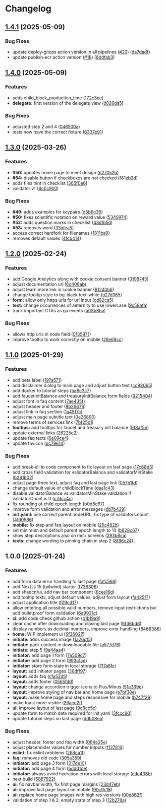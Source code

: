 # Changelog

## [1.4.1](https://github.com/aeternity/aepp-hyperchains-initiator/compare/v1.4.0...v1.4.1) (2025-05-09)


### Bug Fixes

* update deploy-gitops action version in all pipelines ([#20](https://github.com/aeternity/aepp-hyperchains-initiator/issues/20)) ([da7dadf](https://github.com/aeternity/aepp-hyperchains-initiator/commit/da7dadf044a172c3c9d9deda43cde748c77b4f34))
* update publish-ecr action version ([#18](https://github.com/aeternity/aepp-hyperchains-initiator/issues/18)) ([8ddfab3](https://github.com/aeternity/aepp-hyperchains-initiator/commit/8ddfab31921c2f7cfbe5ccb05b598c3915c81572))

## [1.4.0](https://github.com/aeternity/aepp-hyperchains-initiator/compare/v1.3.0...v1.4.0) (2025-05-09)


### Features

* adds child_block_production_time ([172c3cc](https://github.com/aeternity/aepp-hyperchains-initiator/commit/172c3ccf45411c877077e3da56d62fef3c32ea73))
* **delegate:** first version of the delegate view ([d026da5](https://github.com/aeternity/aepp-hyperchains-initiator/commit/d026da55bc7bcd287e290a267778b380dc9d7126))


### Bug Fixes

* adjusted step 2 and 4 ([046500a](https://github.com/aeternity/aepp-hyperchains-initiator/commit/046500a9ceb9bc04cafc6e71c4ee776e9d8051d1))
* tests now have the correct fixture ([6337e91](https://github.com/aeternity/aepp-hyperchains-initiator/commit/6337e914733c8a377d82889b25bcd14792b837dc))

## [1.3.0](https://github.com/aeternity/aepp-hyperchains-initiator/compare/v1.2.0...v1.3.0) (2025-03-26)


### Features

* **#50:** updates home page to meet design ([d27052b](https://github.com/aeternity/aepp-hyperchains-initiator/commit/d27052bfda6734a82e693d58f09d899ac2f0f013))
* **#54:** disable button if checkboxes are not checked ([f81eb2d](https://github.com/aeternity/aepp-hyperchains-initiator/commit/f81eb2d62ec8aa6fe077a130e05dffea98efce02))
* adds files hint in checklist ([365f0e6](https://github.com/aeternity/aepp-hyperchains-initiator/commit/365f0e621c75cc26cfe5c836070512f896b77061))
* validator v1 ([4c0c900](https://github.com/aeternity/aepp-hyperchains-initiator/commit/4c0c900c4bff6425dc55585206b99244fe3eebca))


### Bug Fixes

* **#49:** adds examples for keypairs ([d5b6e39](https://github.com/aeternity/aepp-hyperchains-initiator/commit/d5b6e39a16347091fc59ca251b4a8de738b501cc))
* **#50:** fixes scientific notation on reward value ([5349974](https://github.com/aeternity/aepp-hyperchains-initiator/commit/5349974231e4f7953e45b75669d14d52bdf281bc))
* **#52:** adds question marks in checklist ([43dfb5d](https://github.com/aeternity/aepp-hyperchains-initiator/commit/43dfb5d076dd3c97a02ed0c2945dd3b429022399))
* **#53:** removes word ([33afea5](https://github.com/aeternity/aepp-hyperchains-initiator/commit/33afea557c217beb176500e9f6a543095df46bc0))
* access correct hardfork for filenames ([1811ba9](https://github.com/aeternity/aepp-hyperchains-initiator/commit/1811ba93d34cdf9d0ad54f4f2b6447343f49aecf))
* removes default values ([4fcb414](https://github.com/aeternity/aepp-hyperchains-initiator/commit/4fcb414d3ec20d40147bda9b5d5e04a3cf1c4eca))

## [1.2.0](https://github.com/aeternity/aepp-hyperchains-initiator/compare/v1.1.0...v1.2.0) (2025-02-24)


### Features

* add Google Analytics along with cookie consent banner ([3198745](https://github.com/aeternity/aepp-hyperchains-initiator/commit/3198745c16da528c0652966003a15c26c5c20017))
* adjust documentation url ([6c408ab](https://github.com/aeternity/aepp-hyperchains-initiator/commit/6c408ab7e8b4b287509bece88bb29d255ff0126f))
* adjust learn more link in cookie banner ([91240b6](https://github.com/aeternity/aepp-hyperchains-initiator/commit/91240b68e532635a73cf9fc24ab807e83879e5af))
* change tooltip style to bg-black text-white ([b27d365](https://github.com/aeternity/aepp-hyperchains-initiator/commit/b27d365067917f48935b23c7fad7d45ca174e0b7))
* **form:** allow only https urls for url input ([cd82ca5](https://github.com/aeternity/aepp-hyperchains-initiator/commit/cd82ca5fc2df027465a5af1f43eebbb3a14014cf))
* **text:** change occurrences of aeternity to use lowercase ([9c58afa](https://github.com/aeternity/aepp-hyperchains-initiator/commit/9c58afae65cf1b96f197a011bcd791febbe1589c))
* track important CTAs as ga events ([a03b8ba](https://github.com/aeternity/aepp-hyperchains-initiator/commit/a03b8ba33a0728c1a1bbb6344b4b9116e7739d1f))


### Bug Fixes

* allows http urls in node field ([0f35971](https://github.com/aeternity/aepp-hyperchains-initiator/commit/0f359712d7ed0dbf3b061d17789ee7633fe7bec5))
* improve tooltip to work correctly on mobile ([28e68cc](https://github.com/aeternity/aepp-hyperchains-initiator/commit/28e68ccff1a3c708d780bcc852be91e5b9232602))

## [1.1.0](https://github.com/aeternity/aepp-hyperchains-initiator/compare/v1.0.0...v1.1.0) (2025-01-29)


### Features

* add beta label ([197a571](https://github.com/aeternity/aepp-hyperchains-initiator/commit/197a57147eb53be8a775c5b318d68a248867a8cc))
* add disclaimer dialog to main page and adjust button text ([cc93065](https://github.com/aeternity/aepp-hyperchains-initiator/commit/cc930652ce8eb1d85f3886e18a70f8987f81fa67))
* add docker to tutorial steps ([ba8c3c7](https://github.com/aeternity/aepp-hyperchains-initiator/commit/ba8c3c7aac06c0afddf982ad5ba1a11892f2bf2a))
* add faucetInitBalance and treasuryInitBalance form fields ([9215404](https://github.com/aeternity/aepp-hyperchains-initiator/commit/92154048e233d89f30f7849ba697d65492c01b55))
* adjust font in faq content ([7ae435f](https://github.com/aeternity/aepp-hyperchains-initiator/commit/7ae435f79a4ceb5460ade45ac93d6b4ba3c236db))
* adjust header and footer ([8b26676](https://github.com/aeternity/aepp-hyperchains-initiator/commit/8b266765abf33b22d527e882119f85b57fb4af09))
* adjust link in faq section ([1a4517c](https://github.com/aeternity/aepp-hyperchains-initiator/commit/1a4517cc1c1a917b76ec563f4bea03dd4d3d4a79))
* adjust main page subtitle text ([0e26890](https://github.com/aeternity/aepp-hyperchains-initiator/commit/0e268900080d229eaf56525d0b7200c91d280df8))
* remove terms of services link ([7bf25c1](https://github.com/aeternity/aepp-hyperchains-initiator/commit/7bf25c1bed690538aee579f6dd733121a681b1c9))
* **tooltips:** add tooltips for faucet and treasury init balance ([9f8af5e](https://github.com/aeternity/aepp-hyperchains-initiator/commit/9f8af5ea66b6d03a290b2e2293c6f5f5013a9491))
* update external links ([26225e2](https://github.com/aeternity/aepp-hyperchains-initiator/commit/26225e2ab9c629b5185c2f8726b3eb4e3302e28d))
* update faq texts ([6e09ce4](https://github.com/aeternity/aepp-hyperchains-initiator/commit/6e09ce438a08a8cceb34cbeb84a72c1202114b68))
* update favicon ([dc79614](https://github.com/aeternity/aepp-hyperchains-initiator/commit/dc7961485a16c64b0665bf6abc214c32b86ee9a6))


### Bug Fixes

* add break-all to code component to fix layout on last page ([17c68d3](https://github.com/aeternity/aepp-hyperchains-initiator/commit/17c68d358a80ee41ed01cd6a36e4242ec3e9f4c6))
* add cross field validation for validatorBalance and validatorMinStake ([b281b02](https://github.com/aeternity/aepp-hyperchains-initiator/commit/b281b02830e74af083dbc05704a7fab6303a27ac))
* adjust page three text, adjust faq and last page link ([057b1fd](https://github.com/aeternity/aepp-hyperchains-initiator/commit/057b1fd1af40ae93c50eb932735b995f5f8640a5))
* change default value of childBlockTime ([daa1c43](https://github.com/aeternity/aepp-hyperchains-initiator/commit/daa1c439484cd2e28e02435958fb9e4c11c11c10))
* disable validatorBalance vs validatorMinStake validation if validatorCount is 0 ([c7dcc4c](https://github.com/aeternity/aepp-hyperchains-initiator/commit/c7dcc4cd3c177177c710d4b3d457a54ab8fb2db3))
* fix rounding of child epoch length ([b0d8c67](https://github.com/aeternity/aepp-hyperchains-initiator/commit/b0d8c674be5cffc37afc0d16f3374cbbb92b588f))
* improve form validation and error messages ([db7b429](https://github.com/aeternity/aepp-hyperchains-initiator/commit/db7b429b8609704657d72082e06c4a8973fd4465))
* **init.yaml:** use correct parent.nodeURL, fix type of validators.count ([4fd0586](https://github.com/aeternity/aepp-hyperchains-initiator/commit/4fd058693b592ff2460531f2493f14ca81417365))
* **mobile:** fix step and faq layout on mobile ([25c482b](https://github.com/aeternity/aepp-hyperchains-initiator/commit/25c482baebb5d68222782ba4ba0a9f0e85f1e845))
* set minimum and default parent epoch length to 10 ([b828c67](https://github.com/aeternity/aepp-hyperchains-initiator/commit/b828c673e61fd6825d0c184c90d19dc7dc963f71))
* show step descriptions also on md+ screens ([393b8ca](https://github.com/aeternity/aepp-hyperchains-initiator/commit/393b8cad5e2993404ca58fc3fe70279ebc0e549f))
* **texts:** change wording to pinning chain in step 2 ([8f86c24](https://github.com/aeternity/aepp-hyperchains-initiator/commit/8f86c24c2b8b3a3e27523d3bb77098e5333f3c02))

## 1.0.0 (2025-01-24)


### Features

* add form data error handling to last page ([fafc568](https://github.com/aeternity/aepp-hyperchains-initiator/commit/fafc56814ce507cceffe3f4b90bb90374d7cd3a6))
* add Next.js 15 (tailwind) starter ([f736306](https://github.com/aeternity/aepp-hyperchains-initiator/commit/f736306022b4012ea6707499fd6cd2eb42ef6b28))
* add shadcn/ui, add nav bar component ([6cee16d](https://github.com/aeternity/aepp-hyperchains-initiator/commit/6cee16dbb28926ff0e6d943abcc03f815d6283e5))
* add tooltip texts, adjust default values, adjust form layout ([fa425f7](https://github.com/aeternity/aepp-hyperchains-initiator/commit/fa425f70b343c20ca2bd9c7cdf91e662055b0f1e))
* adjust application title ([f09cd17](https://github.com/aeternity/aepp-hyperchains-initiator/commit/f09cd17cec0620ee993b0cba5cc2c07dce273368))
* allow entering all possible valid numbers, remove input restrictions but add bulletproof form validation ([6a9931c](https://github.com/aeternity/aepp-hyperchains-initiator/commit/6a9931c12a04020fd00a773860977146e9236e7b))
* **ci:** add code check github action ([b1b19a9](https://github.com/aeternity/aepp-hyperchains-initiator/commit/b1b19a9c42152064b59fd4e29c492cee3265848d))
* clear cache after downloading and closing last page ([6f36bd8](https://github.com/aeternity/aepp-hyperchains-initiator/commit/6f36bd84c9ec335b463f1916bcebae787b8138f1))
* display numbers as decimal numbers, improve error handling ([8466388](https://github.com/aeternity/aepp-hyperchains-initiator/commit/8466388f60bf7314294906b5dd04602a74e06718))
* **home:** WIP implement ui ([6f26027](https://github.com/aeternity/aepp-hyperchains-initiator/commit/6f260279bad9ccfc6623156d05d6564d0a74e0a9))
* **initiate:** adds success image ([1a26df5](https://github.com/aeternity/aepp-hyperchains-initiator/commit/1a26df5ae3bd455d77c86616868599f23f96c060))
* **initiate:** pack content in downloadable file ([a577d76](https://github.com/aeternity/aepp-hyperchains-initiator/commit/a577d76f19886f4a4151f22310b26fe427c994fa))
* **initiate:** step 5 ([9a44aa4](https://github.com/aeternity/aepp-hyperchains-initiator/commit/9a44aa45cda9c97125e6fcff1d52a08914c6dfe2))
* **initiator:** add page 1 form ([7e509c7](https://github.com/aeternity/aepp-hyperchains-initiator/commit/7e509c7b643c1578e6717eb4505dc49e5ebe5032))
* **initiator:** add page 2 form ([993a1ad](https://github.com/aeternity/aepp-hyperchains-initiator/commit/993a1adcf64184f9295ae7aa0dfdc8c9fc7d0563))
* **initiator:** store form state in local storage ([7f7a8fc](https://github.com/aeternity/aepp-hyperchains-initiator/commit/7f7a8fc6f4157f4f9f738cbe5d7c693340f599fb))
* **layout:** add initiator pages ([36dff97](https://github.com/aeternity/aepp-hyperchains-initiator/commit/36dff97eac0d3888c96b43b0fda0b18b7d31a50f))
* **layout:** adds faq ([cfa52d5](https://github.com/aeternity/aepp-hyperchains-initiator/commit/cfa52d54b04093b28d3d4e7c3af1d7b657650497))
* **layout:** adds footer ([0565fd0](https://github.com/aeternity/aepp-hyperchains-initiator/commit/0565fd0687dd8a02594d1b6870dfbe06e976a12b))
* **layout:** change accordion trigger icons to Plus/Minus ([51a369e](https://github.com/aeternity/aepp-hyperchains-initiator/commit/51a369ed17f04eadff29b8bd2ca4e30d886a64e6))
* **layout:** improve styling of nav bar and home page ([a7bf38e](https://github.com/aeternity/aepp-hyperchains-initiator/commit/a7bf38e1e3dd2f1010c578037aab424d8d478606))
* **layout:** make home page and steps responsive for mobile ([b747f29](https://github.com/aeternity/aepp-hyperchains-initiator/commit/b747f2916e44bdbf25c0e36fe3f76f918bda8ded))
* make toast more visible ([26aec2f](https://github.com/aeternity/aepp-hyperchains-initiator/commit/26aec2f73360e2ac01eb2f4396ad451882fb41e0))
* **ui:** improve layout of last page ([9c8cc5c](https://github.com/aeternity/aepp-hyperchains-initiator/commit/9c8cc5c570635f1d200edd8325a50e3cee45fea2))
* update form to match data required for init.yaml ([3fccc90](https://github.com/aeternity/aepp-hyperchains-initiator/commit/3fccc9058f71e046857b54b8182dae9d74c6b4cb))
* update tutorial steps on last page ([ddb08ea](https://github.com/aeternity/aepp-hyperchains-initiator/commit/ddb08ea12437f0d9fc0bb11bbaa4b92838b8950a))


### Bug Fixes

* adjust header, footer and faq width ([064e35e](https://github.com/aeternity/aepp-hyperchains-initiator/commit/064e35e860384d133fd7ae75e85abe1af5780ed2))
* adjust placeholder values for number intputs ([f137816](https://github.com/aeternity/aepp-hyperchains-initiator/commit/f137816da6c7a0e55f143338bad982a0c2b6c21a))
* **eslint:** fix eslint problems ([268ca1f](https://github.com/aeternity/aepp-hyperchains-initiator/commit/268ca1f684615ac3600ef5073d3693715eeb6df0))
* **faq:** removes old code ([305a359](https://github.com/aeternity/aepp-hyperchains-initiator/commit/305a359883d369fb8222f19ad644759636b7aa03))
* **initiator:** add page 3 form ([317de10](https://github.com/aeternity/aepp-hyperchains-initiator/commit/317de1010c6a81d840388fa5d60c8b9bf8ce6b82))
* **initiator:** add page 4 form ([bddd1de](https://github.com/aeternity/aepp-hyperchains-initiator/commit/bddd1de3fec94fc51457d7f70f5abfc456e17d22))
* **initiator:** always avoid hydration errors with local storage ([cdc438b](https://github.com/aeternity/aepp-hyperchains-initiator/commit/cdc438bb697c84ce5749356de8da3bea5fece07f))
* next build ([5887922](https://github.com/aeternity/aepp-hyperchains-initiator/commit/588792264f0ac49ec0be3bfce590a4aa85b3eca1))
* **ui:** fix navbar width, fix first page margins ([23d47eb](https://github.com/aeternity/aepp-hyperchains-initiator/commit/23d47ebd2db631c63c579dbc2ac8b61deeea8b09))
* **ui:** improve last page layout on mobile ([90c9c18](https://github.com/aeternity/aepp-hyperchains-initiator/commit/90c9c188571a949f9cdb83ebc3785b29846b25df))
* **ui:** replace home page images with high res versions ([00e862f](https://github.com/aeternity/aepp-hyperchains-initiator/commit/00e862fe4f9583fcdd3b53357b7894f12469004c))
* validation of step 1 & 2, empty state of step 3 ([12b278a](https://github.com/aeternity/aepp-hyperchains-initiator/commit/12b278af105caa184aafed1bc86ef77a44b53ffc))

